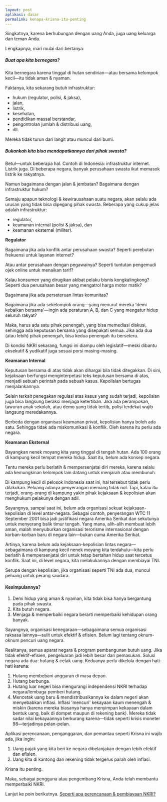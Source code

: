 ```yaml
---
layout: post
aplikasi: dasar
permalink: kenapa-krisna-itu-penting
---
```


Singkatnya, karena berhubungan dengan uang Anda, juga uang keluarga dan teman Anda.

Lengkapnya, mari mulai dari bertanya:

##### Buat apa kita bernegara?

Kita bernegara karena tinggal di hutan sendirian&mdash;atau bersama kelompok kecil&mdash;itu tidak aman & nyaman.

Faktanya, kita sekarang butuh infrastruktur:

* hukum (regulator, polisi, & jaksa),
* jalan,
* listrik,
* kesehatan,
* pendidikan massal berstandar,
* pengontrolan jumlah & distribusi uang,
* dll.

Mereka tidak turun dari langit atau muncul dari bumi.

##### Bukankah kita bisa mendapatkannya dari pihak swasta?

Betul&mdash;untuk beberapa hal. Contoh di Indonesia: infrastruktur internet. Listrik juga. Di beberapa negara, banyak perusahaan swasta ikut memasok listrik ke rakyatnya. 

Namun bagaimana dengan jalan & jembatan? Bagaimana dengan infrastruktur hukum?

Semaju apapun teknologi & kewirausahaan suatu negara, akan selalu ada urusan yang tidak bisa dipegang pihak swasta. Beberapa yang cukup jelas adalah infrastruktur:

* regulator,
* keamanan internal (polisi & jaksa), dan
* keamanan eksternal (militer).

**Regulator**

Bagaimana jika ada konflik antar perusahaan swasta? Seperti perebutan frekuensi untuk layanan internet?

Atau antar perusahaan dengan pegawainya? Seperti tuntutan pengemudi ojek online untuk menaikan tarif?

Kalau konsumen yang dirugikan akibat pelaku bisnis kongkalingkong? Seperti dua perusahaan besar yang mengatrol harga motor matik?

Bagaimana jika ada perseteruan lintas komunitas?

Bagaimana jika ada sekelompok orang&mdash;yang menurut mereka 'demi kebaikan bersama'&mdash;ingin ada peraturan A, B, dan C yang mengatur hidup seluruh rakyat?

Maka, harus ada satu pihak penengah, yang bisa memediasi diskusi, sehingga ada keputusan bersama yang disepakati semua. Jika ada dua (atau lebih) pihak penengah, bisa kedua penengah itu berseteru.

Di kondisi NKRI sekarang, fungsi ini diampu oleh legislatif&mdash;meski dibantu eksekutif & yudikatif juga sesuai porsi masing-masing.

**Keamanan Internal**

Keputusan bersama di atas tidak akan dihargai bila tidak ditegakkan. Di sini, kejaksaan berfungsi menginterpetasi teks keputusan bersama di atas, menjadi sebuah perintah pada sebuah kasus. Kepolisian bertugas menjalankannya.

Selain terkait penegakan regulasi atas kasus yang sudah terjadi, kepolisian juga bisa langsung beraksi menjaga ketertiban. Jika ada perampokan, tawuran anak sekolah, atau demo yang tidak tertib, polisi terdekat wajib langsung meredakannya.

Berbeda dengan organisasi keamanan privat, kepolisian hanya boleh ada satu. Sehingga tidak ada miskomunikasi & konflik. Oleh karena itu perlu ada negara. 

**Keamanan Eksternal**

Bayangkan nenek moyang kita yang tinggal di tengah hutan. Ada 100 orang di kampung kecil tempat mereka hidup. Saat itu, belum ada konsep negara.

Tentu mereka perlu berlatih & mempersenjatai diri mereka, karena selalu ada kemungkinan kelompok lain datang untuk menjarah atau membunuh.

Di kampung kecil di pelosok Indonesia saat ini, hal tersebut tidak perlu dilakukan. Peluang adanya penyerangan memang tidak nol. Tapi, kalau itu terjadi, orang-orang di kampung yakin pihak kejaksaan & kepolisian akan menghukum pelakunya dengan adil.

Sayangnya, sampai saat ini, belum ada organisasi sekuat kejaksaan-kepolisian di level antar-negara. Sebagai contoh, penyerangan WTC 11 September 2001 bisa jadi justifikasi negara Amerika Serikat dan sekutunya untuk menyerang balik timur tengah. Yang mana, alih-alih membuat lebih aman, malah menyuburkan organisasi terorisme internasional dengan korban-korban baru di negara lain&mdash;bukan cuma Amerika Serikat. 

Artinya, karena belum ada kejaksaan-kepolisian lintas negara&mdash;sebagaimana di kampung kecil nenek moyang kita terdahulu&mdash;kita perlu berlatih & mempersenjatai diri untuk tetap bertahan hidup saat tercetus konflik. Saat ini, di level negara, kita melakukannya dengan membiayai TNI.

Serupa dengan kepolisian, jika organisasi seperti TNI ada dua, muncul peluang untuk perang saudara.

#### Kesimpulannya?

1. Demi hidup yang aman & nyaman, kita tidak bisa hanya bergantung pada pihak swasta.
2. Kita butuh negara.
3. Menjaga & memperbaiki negara berarti memperbaiki kehidupan orang banyak.

Sayangnya, organisasi kenegaraan&mdash;sebagaimana semua organisasi raksasa lainnya&mdash;sulit untuk efektif & efisien. Belum lagi tentang oknum-oknum pencuri uang negara.

Realitanya, semua aparat negara & program pembangunan butuh uang. Jika tidak efektif-efisien, pengeluaran jadi lebih besar dari pemasukan. Solusi negara ada dua: hutang & cetak uang. Keduanya perlu dikelola dengan hati-hati karena:

1. Hutang membebani anggaran di masa depan.
2. Hutang berbunga.
3. Hutang luar negeri bisa mengurangi independensi NKRI terhadap negara/lembaga pemberi hutang.
4. Mencetak uang baru & mendistribusikannya ke dalam negeri akan menyebabkan inflasi. Inflasi 'mencuri' kekayaan kaum menengah & miskin (karena mereka biasanya hanya menyimpan kekayaan dalam bentuk uang, baik di dompet maupun di rekening bank). Mereka tidak sadar nilai kekayaannya berkurang karena&mdash;tidak seperti krisis moneter 98&mdash;terjadinya pelan-pelan.

Aplikasi perencanaan, penganggaran, dan pemantau seperti Krisna ini wajib ada, jika ingin:

1. Uang pajak yang kita beri ke negara dibelanjakan dengan lebih efektif dan efisien.
2. Uang kita di kantong dan rekening tidak tergerus parah oleh inflasi.

Krisna itu penting.

Maka, sebagai pengguna atau pengembang Krisna, Anda telah membantu memperbaiki NKRI.

Lanjut ke poin berikutnya. [Seperti apa perencanaan & pembiayaan NKRI?](/seperti-apa-perencanaan-dan-pembiayaan-NKRI)